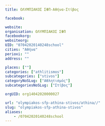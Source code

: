 ```yaml
---
title: ΟΛΥΜΠΙΑΚΟΣ ΣΦΠ-Αθήνα-Στίβος

facebook:

website:
organisation: ΟΛΥΜΠΙΑΚΟΣ ΣΦΠ
facebookorg:
websiteorg:
UID: "07042020140248school"
cities: "Αθήνα"
perioxi: ""
address: ""

places: [""]
categories: ["athlitismos"]
subcategories: ["stivos"]
categoryNoSLug: ["Αθλητισμός"]
subcategoriesNoSLug: ["Στίβος"]

orgUID: org14042020000027

url: "olympiakos-sfp-athina-stivos/athina//"
slug: "olympiakos-sfp-athina-stivos"
aliases:
    - /07042020140248school
---
```





